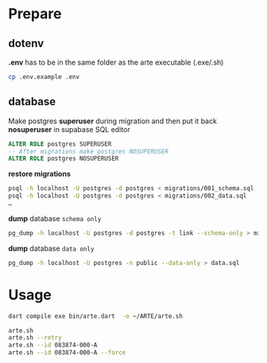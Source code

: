 # Prepare

## dotenv

**.env** has to be in the same folder as the arte executable (.exe/.sh)
```sh
cp .env.example .env
```

## database

Make postgres **superuser** during migration and then put it back **nosuperuser** in supabase SQL editor
```sql
ALTER ROLE postgres SUPERUSER
-- After migrations make postgres NOSUPERUSER
ALTER ROLE postgres NOSUPERUSER
```

**restore migrations**
```sh
psql -h localhost -U postgres -d postgres < migrations/001_schema.sql
psql -h localhost -U postgres -d postgres < migrations/002_data.sql
…
```

**dump** database `schema only`
```sh
pg_dump -h localhost -U postgres -d postgres -t link --schema-only > migrations/003_table_link.sql
```

**dump** database `data only`
```sh
pg_dump -h localhost -U postgres -n public --data-only > data.sql
```

# Usage
```sh
dart compile exe bin/arte.dart  -o ~/ARTE/arte.sh
```

```sh
arte.sh
arte.sh --retry
arte.sh --id 083874-000-A
arte.sh --id 083874-000-A --force
```

